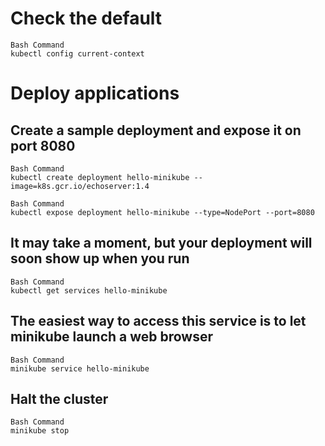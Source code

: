 # Check the default 
```
Bash Command
kubectl config current-context
```

# Deploy applications
## Create a sample deployment and expose it on port 8080
```
Bash Command
kubectl create deployment hello-minikube --image=k8s.gcr.io/echoserver:1.4
```


```
Bash Command
kubectl expose deployment hello-minikube --type=NodePort --port=8080
```

## It may take a moment, but your deployment will soon show up when you run
```
Bash Command
kubectl get services hello-minikube
```
## The easiest way to access this service is to let minikube launch a web browser 
```
Bash Command
minikube service hello-minikube
```
## Halt the cluster
```
Bash Command
minikube stop
```
